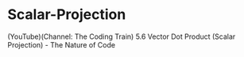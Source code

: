 # Scalar-Projection
(YouTube)(Channel: The Coding Train) 5.6 Vector Dot Product (Scalar Projection) - The Nature of Code
